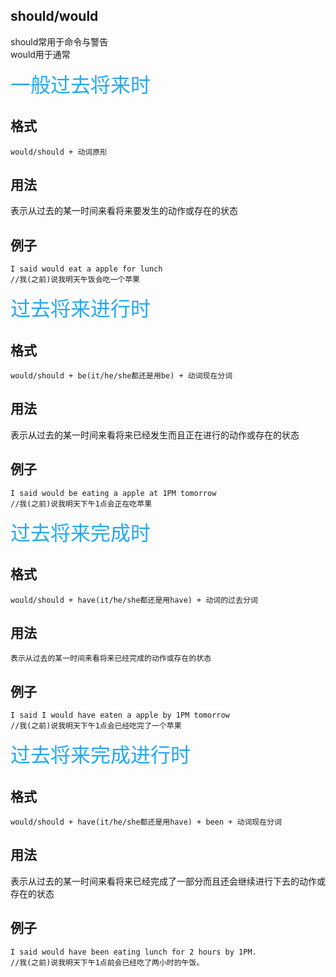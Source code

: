 ## should/would

should常用于命令与警告  
would用于通常


<font color=#23a9f2 size=6>  一般过去将来时 </font>
## 格式

    would/should + 动词原形
    
## 用法

表示从过去的某一时间来看将来要发生的动作或存在的状态


## 例子

    I said would eat a apple for lunch
    //我(之前)说我明天午饭会吃一个苹果

<font color=#23a9f2 size=6> 过去将来进行时 </font>
## 格式

    would/should + be(it/he/she都还是用be) + 动词现在分词
    
## 用法

表示从过去的某一时间来看将来已经发生而且正在进行的动作或存在的状态

## 例子

    I said would be eating a apple at 1PM tomorrow
    //我(之前)说我明天下午1点会正在吃苹果

<font color=#23a9f2 size=6> 过去将来完成时 </font>
## 格式

    would/should + have(it/he/she都还是用have) + 动词的过去分词
    
## 用法

    表示从过去的某一时间来看将来已经完成的动作或存在的状态
    
## 例子

    I said I would have eaten a apple by 1PM tomorrow
    //我(之前)说我明天下午1点会已经吃完了一个苹果
    

<font color=#23a9f2 size=6> 过去将来完成进行时 </font>
## 格式

    would/should + have(it/he/she都还是用have) + been + 动词现在分词
    
## 用法

表示从过去的某一时间来看将来已经完成了一部分而且还会继续进行下去的动作或存在的状态

## 例子

    I said would have been eating lunch for 2 hours by 1PM.
    //我(之前)说我明天下午1点前会已经吃了两小时的午饭。